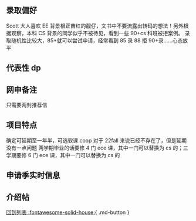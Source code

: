 ## 录取偏好

Scott 大人喜欢 EE 背景根正苗红的靓仔，文书中不要流露出转码的想法！另外根据观察，本科 CS 背景的同学似乎不被待见，看到一些 90+cs 科班被拒案例。
录取随机性比较大，85+就可以尝试申请，经常看到 85 录 88 拒 90+录......心态放平

## 代表性 dp

## 网申备注

只需要两封推荐信

## 项目特点

确定可延期至一年半，可选软课
coop 对于 22fall 来说已经不存在了，但是延期没有一点问题
两学期毕业的话要修 4 门 ece 课，其中一门可以替换为 cs 的；三学期要修 6 门 ece 课，其中一门可以替换为 cs 的

## 申请季实时信息

## 介绍帖

[回到列表 :fontawesome-solid-house:](选校梯度.md){ .md-button }
